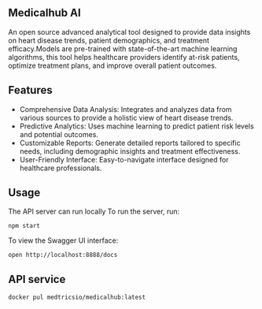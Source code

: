 ## Medicalhub AI
An open source  advanced analytical tool designed to provide data insights on heart disease trends, patient demographics, and treatment efficacy.Models are pre-trained with state-of-the-art machine learning algorithms, this tool helps healthcare providers identify at-risk patients, optimize treatment plans, and improve overall patient outcomes.

## Features
* Comprehensive Data Analysis: Integrates and analyzes data from various sources to provide a holistic view of heart disease trends.
* Predictive Analytics: Uses machine learning to predict patient risk levels and potential outcomes.
* Customizable Reports: Generate detailed reports tailored to specific needs, including demographic insights and treatment effectiveness.
* User-Friendly Interface: Easy-to-navigate interface designed for healthcare professionals.

## Usage
The API server can run locally 
To run the server, run:

```
npm start
```

To view the Swagger UI interface:

```
open http://localhost:8888/docs
```

## API service 
```
docker pul medtricsio/medicalhub:latest 
```
